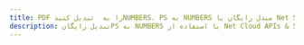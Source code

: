 ---title: PDF را به  تبدیل کنیدNUMBERS، PS به NUMBERS مبدل رایگان یا Net SDKdescription: تبدیل رایگانPS به NUMBERS با استفاده از Net Cloud APIs & SDK همچنین اسناد PDF را در Cloud ایجاد، ویرایش و رندر کنید.---